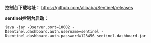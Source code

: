 **控制台下载地址：**
https://github.com/alibaba/Sentinel/releases

**sentinel控制台启动：**
```
java -jar -Dserver.port=10002 -Dsentinel.dashboard.auth.username=sentinel -Dsentinel.dashboard.auth.password=123456 sentinel-dashboard.jar
```

